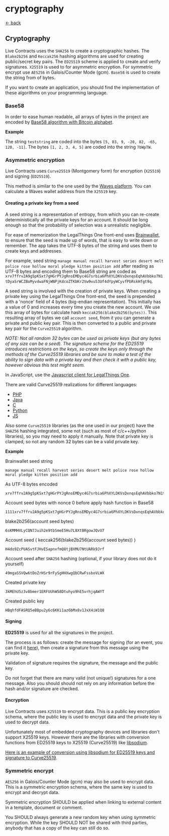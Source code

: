 # cryptography

[← back](./)

## Cryptography

Live Contracts uses the `SHA256` to create a cryptographic hashes. The `Blake2b256` and `Keccak256` hashing algorithms are used for creating public/secret key pairs. The `ED25519` scheme is applied to create and verify signatures. `X25519` is used to for asymmetric encryption. For symmetric encrypt use `AES256` in Galois/Counter Mode \(gcm\). `Base58` is used to create the string from of bytes.

If you want to create an application, you should find the implementation of these algorithms on your programming language.

### Base58

In order to ease human readable, all arrays of bytes in the project are encoded by [Base58 algorithm with Bitcoin alphabet](https://en.bitcoin.it/wiki/Base58Check_encoding).

**Example**

The string `teststring` are coded into the bytes `[5, 83, 9, -20, 82, -65, 120, -11]`. The bytes `[1, 2, 3, 4, 5]` are coded into the string `7bWpTW`.

### Asymmetric encryption

Live Contracts uses `Curve25519` \(Montgomery form\) for encryption \(`X25519`\) and signing \(`ED25519`\).

This method is similar to the one used by the [Waves platform](https://wavesplatform.com/). You can calculate a Waves wallet address from the `X25519` key.

#### Creating a private key from a seed

A seed string is a representation of entropy, from which you can re-create deterministically all the private keys for an account. It should be long enough so that the probability of selection was a unrealistic negligible.

For ease of memorization the LegalThings One front-end uses [Brainwallet](https://en.bitcoin.it/wiki/Brainwallet), to ensure that the seed is made up of words, that is easy to write down or remember. The app takes the UTF-8 bytes of the string and uses them to create keys and addresses.

For example, seed string `manage manual recall harvest series desert melt police rose hollow moral pledge kitten position add` after reading as UTF-8 bytes and encoding them to Base58 string are coded as `xrv7ffrv2A9g5pKSxt7gHGrPYJgRnsEMDyc4G7srbia6PhXYLDKVsDxnqsEqhAVbbko7N1tDyaSrWCZBoMyvdwaFNjWNPjKdcoZTKbKr2Vw9vu53Uf4dYpyWCyvfPbRskHfgt9q`.

A seed string is involved with the creation of private keys. When creating a private key using the LegalThings One front-end, the seed is prepended with a 'nonce' field of 4 bytes \(big-endian representation\). This initially has a value of 0 and increases every time you create the new account. We use this array of bytes for calculate hash `keccak256(blake2b256(bytes))`. This resulting array of bytes we call `account seed`, from it you can generate a private and public key pair. This is then converted to a public and private key pair for the `Curve25519` algorithm.

_NOTE: Not all random 32 bytes can be used as private keys \(but any bytes of any size can be a seed\). The signature scheme for the ED25519 introduces restrictions on the keys, so create the keys only through the methods of the Curve25519 libraries and be sure to make a test of the ability to sign data with a private key and then check it with a public key, however obvious this test might seem._

In JavaScript, use the [Javascript client for LegalThings One](https://github.com/legalthings/lto-api).

There are valid Curve25519 realizations for different languages:

* [PHP](http://php.net/manual/en/book.sodium.php)
* [Java](https://github.com/signalapp/curve25519-java/)
* [C](https://github.com/signalapp/curve25519-java/tree/master/android/jni)
* [Python](https://github.com/tgalal/python-axolotl-curve25519)
* [JS](https://github.com/wavesplatform/curve25519-js)

Also some `Curve25519` libraries \(as the one used in our project\) have the `SHA256` hashing integrated, some not \(such as most of c/c++/python libraries\), so you may need to apply it manually. Note that private key is clamped, so not any random 32 bytes can be a valid private key.

**Example**

Brainwallet seed string

```text
manage manual recall harvest series desert melt police rose hollow moral pledge kitten position add
```

As UTF-8 bytes encoded

```text
xrv7ffrv2A9g5pKSxt7gHGrPYJgRnsEMDyc4G7srbia6PhXYLDKVsDxnqsEqhAVbbko7N1tDyaSrWCZBoMyvdwaFNjWNPjKdcoZTKbKr2Vw9vu53Uf4dYpyWCyvfPbRskHfgt9q
```

Account seed bytes with nonce 0 before apply hash function in Base58

```text
1111xrv7ffrv2A9g5pKSxt7gHGrPYJgRnsEMDyc4G7srbia6PhXYLDKVsDxnqsEqhAVbbko7N1tDyaSrWCZBoMyvdwaFNjWNPjKdcoZTKbKr2Vw9vu53Uf4dYpyWCyvfPbRskHfgt9q
```

blake2b256\(account seed bytes\)

```text
6sKMMHVLyCQN7Juih2e9tbSmeE5Hu7L8XtBRgowJQvU7
```

Account seed \( keccak256\(blake2b256\(account seed bytes\)\) \)

```text
H4do9ZcPUASvtFJHvESapnxfmQ8tjBXMU7NtUARk9Jrf
```

Account seed after `SHA256` hashing \(optional, if your library does not do it yourself\)

```text
49mgaSSVQw6tDoZrHSr9rFySgHHXwgQbCRwFssboVLWX
```

Created private key

```text
3kMEhU5z3v8bmer1ERFUUhW58Dtuhyo9hE5vrhjqAWYT
```

Created public key

```text
HBqhfdFASRQ5eBBpu2y6c6KKi1az6bMx8v1JxX4iW1Q8
```

#### Signing

**ED25519** is used for all the signatures in the project.

The process is as follows: create the message for signing \(for an event, you can find it [here](http://schema.livecontract.io/event-chain/#signature)\), then create a signature from this message using the private key.

Validation of signature requires the signature, the message and the public key.

Do not forget that there are many valid \(not unique!\) signatures for a one message. Also you should should not rely on any information before the hash and/or signature are checked.

#### Encryption

Live Contracts uses `X25519` to encrypt data. This is a public key encryption schema, where the public key is used to encrypt data and the private key is used to decrypt data.

Unfortunately most of embedded cryptography devices and libraries don't support X25519 keys. However there are the libraries with conversion functions from ED25519 keys to X25519 \(Curve25519\) like [libsodium](https://download.libsodium.org/doc/advanced/ed25519-curve25519.html).

[Here is an example of conversion using libsodium for ED25519 keys and signature to Curve25519](https://gist.github.com/Tolsi/d64fcb09db4ead75e5eeeab445284c93).

### Symmetric encrypt

`AES256` in Galois/Counter Mode \(gcm\) may also be used to encrypt data. This is a symmetric encryption schema, where the same key is used to encrypt and decrypt data.

Symmetric encryption SHOULD be applied when linking to external content in a template, document or comment.

You SHOULD always generate a new random key when using symmetric encryption. While the key SHOULD NOT be shared with third parties, anybody that has a copy of the key can still do so.

